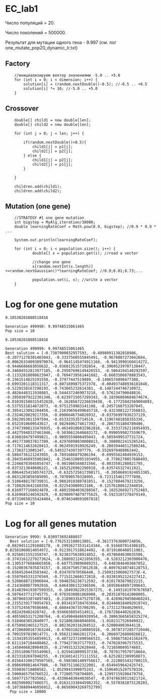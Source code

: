 # EC_lab1

Число популяций = 20.

Число поколений = 500000.

Результат для мутации одного гена - 9.997 (см. лог one_mutate_pop20_dynamic_lr.txt)


## Factory

        //инициализируем вектор значениями -5.0 .. +5.0
        for (int i = 0; i < dimension; i++) {
            solution[i] = (random.nextDouble()-0.5); //-0.5 .. +0.5
            solution[i] *= 10; //-5.0 .. +5.0
        }

## Crossover

        double[] child1 = new double[len];
        double[] child2 = new double[len];
        
        for (int j = 0; j < len; j++) {
            
            if(random.nextDouble()>0.5){
                child1[j] = p1[j];
                child2[j] = p2[j];
            } else {
                child1[j] = p2[j];
                child2[j] = p1[j];
            }
            
        }
        
        children.add(child1);
        children.add(child2);

## Mutation (one gene)

        //STRATEGY #1 one gene mutation
		int bigstep = MyAlg.iteration/30000;
        double learningRateCoef = Math.pow(0.9, bigstep); //0.9 * 0.9 * ...
        
        System.out.println(learningRateCoef);
        
        for (int i = 0; i < population.size(); i++) {
                double[] x = population.get(i); //read a vector
     
                //change one gene
                x[random.nextInt(x.length)] +=random.nextGaussian()*learningRateCoef; //0.9;0.81;0.73;...
                            
                population.set(i, x); //write a vector
        }
    
# Log for one gene mutation
	0.18530201888518416
	
	Generation 499998: 9.99748515061465
	Pop size = 10
	
	0.18530201888518416
	
	Generation 499999: 9.99748515061465
	Best solution = [-0.7307900032957593, -0.40980911382018986, -0.20771278301465043, -0.3337560555845491, -0.9678887273042684, -0.006263340938970874, -0.9641145474911168, -0.9413990160414272, -0.9446686683056632, -0.9360135157192854, -0.39695239707138447, -0.34604552813977185, -0.29507698149426553, -0.5064194140292597, -0.11332818098623947, -0.7694739561441682, -0.6603506878883543, -0.1561514825191558, -0.37977447519889, -0.1406574898477308, -0.6993201118311317, -0.8071699875372378, -0.004937488936181848, -0.5229158167298193, -0.743665232614381, -0.1407244746710972, -0.4826448311938083, -0.5444372469073218, -0.576234790048816, -0.20503079222301346, -0.6239715057289343, -0.18396869684674674, -0.010391580315452828, -0.16285672236839438, -0.17725042569004093, -0.5375531814872073, -0.9751259983141108, -0.2457160753207845, -0.3954123092204458, -0.21639656499645718, -0.4323081227356833, -0.2324620829217356, -0.8906646734826932, -0.03756997036237129, -0.5922053011597594, -0.653323535714519, -0.11967481858355336, -0.6521910609543617, -0.9829496274617392, -0.2067351804789496, -0.37473908133476935, -0.46349106832962816, -0.33337262116954935, -0.44275948337461046, -0.5036612646683172, -0.9990599827559679, -0.6308104797499821, -0.9095559800495043, -0.5059499537731724, -0.4917730037817399, -0.42976098830008813, -0.3080022415285241, -0.7176114632820413, -0.9624591910926249, -0.20839446512586246, -0.17363713085347, -0.5493274397397779, -0.5526970488062442, -0.5884736121243955, -0.7891686879286194, -0.6995562484939153, -0.20435460935902042, -0.25463208951034955, -0.7786278057688493, -0.22468783045054747, -0.981986584831566, -0.8033501280821795, -0.8373213848606221, -0.1652526902296918, -0.635745327411921, -0.006442541505741725, -0.6325725617398171, -0.20506891924853385, -0.8831203850385095, -0.707090570328995, -0.7231154617777898, -0.5106488178739831, -0.9881010380781851, -0.1527884679213256, -0.7108263642168358, -0.822543080913186, -0.12576188612344016, -0.6169777166024878, -0.48015984030288567, -0.10252669271752483, -0.6169685246592429, -0.02900974879775625, -0.5923107278479149, -0.07310658255424404, -0.0746348691087818]
	Pop size = 10

# Log for all genes mutation

    Generation 9999: 9.830973692488037
      Best solution = [-0.7762532108013801, -0.36173763600724856, -0.08294511291080178, -0.29926273531414344, -0.916687014306185, 0.02581060814054972, -0.9123017510624492, -0.8719106408511903, -0.9256021552358747, -0.9230375638914852, -0.4578604630035506, -0.37431612279273624, -0.28869212421856355, -0.5283212303900476, -0.13053776684665958, -0.6877539896089251, -0.6483846403667052, -0.15200367835874157, -0.3826750573012638, -0.08976240748128753, -0.6504526443503442, -0.834707870566448, 3.2509315060827573E-4, -0.5597045331376569, -0.7715312668172818, -0.03381952124227412, -0.5208688715906044, -0.5048256236712592, -0.6101703879822215, -0.2143608077092916, -0.6464306132346506, -0.16958648897290643, -0.014839419387599353, -0.18493022015367275, -0.14931819707678587, -0.5076437713745775, -0.9703938081868908, -0.20351870142008005, -0.38706033074897483, -0.21890335475278738, -0.42898294508468243, -0.21552391778954783, -0.8934197204763664, 0.024400184092919743, -0.5375245679586466, -0.6084436735706295, -0.1731127844629693, -0.682439402420742, -0.9346038854514911, -0.1767286440262836, -0.40558653171208764, -0.4149048486928954, -0.38063665658325274, -0.5184603652840977, -0.5218063868046056, -1.0102317526949922, -0.6758982465127525, -0.8823620316204512, -0.520004083044118, -0.47206800167363244, -0.47003182240885016, -0.30787372857720446, -0.7091597019014771, -0.9562119662811724, -0.20669726886026812, -0.15341953554859913, -0.48732372490566533, -0.5986758241562479, -0.6111347184498462, -0.7794273637177933, -0.7470203967575533, -0.1450466828984835, -0.2749313232628448, -0.721650089574603, -0.23551096755549963, -1.0259418099537336, -0.7870179570718664, -0.8233182697048255, -0.19160142171111552, -0.6252822389950073, -0.015643106379507565, -0.5983861489756617, -0.2228855432780215, -0.8986998814647986, -0.7687511662322001, -0.6549459642425743, -0.559836718808582, -1.0529943399075243, -0.15964015207570326, -0.5900465756766522, -0.772005758704895, -0.12997159208479758, -0.569771577835662, -0.43306483044030547, -0.07478630515821724, -0.6025060027486571, -0.016313338445982352, -0.5578381875128203, -0.10738889446056912, -0.06569043269752799]
      Pop size = 10000
